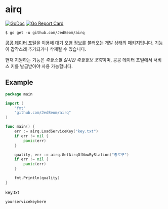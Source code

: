 # airq
[![GoDoc](https://godoc.org/github.com/JedBeom/airq?status.svg)](https://godoc.org/github.com/JedBeom/airq)
[![Go Report Card](https://goreportcard.com/badge/github.com/Jedbeom/airq)](https://goreportcard.com/report/github.com/Jedbeom/airq)

```shell
$ go get -u github.com/JedBeom/airq
```

[공공 데이터 포털](https://www.data.go.kr/dataset/15000581/openapi.do)을 이용해 대기 오염 정보를 불러오는 개발 상태의 패키지입니다. 기능이 갑작스레 추가되거나 삭제될 수 있습니다.

현재 지원하는 기능은 *측정소별 실시간 측정정보 조회*이며, 공공 데이터 포털에서 서비스 키를 발급받아야 사용 가능합니다.

## Example

```go
package main

import (
    "fmt"
    "github.com/JedBeom/airq"
)

func main() {
    err := airq.LoadServiceKey("key.txt")
    if err != nil {
        panic(err)
    }

    quality, err := airq.GetAirqOfNowByStation("종로구")
    if err != nil {
        panic(err)
    }

    fmt.Println(quality)
}
```

key.txt
```
yourservicekeyhere
```

